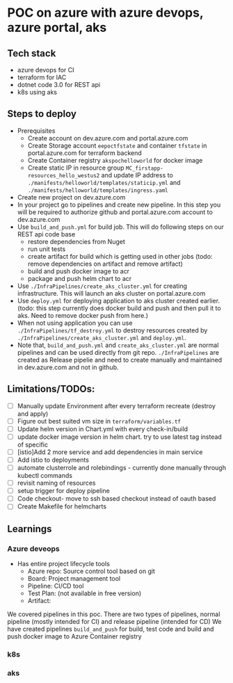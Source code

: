 # POC on azure with azure devops, azure portal, aks


## Tech stack
- azure devops for CI
- terraform for IAC
- dotnet code 3.0 for REST api
- k8s using aks


## Steps to deploy
- Prerequisites
  - Create account on dev.azure.com and portal.azure.com
  - Create Storage account `eepoctfstate` and container `tfstate` in portal.azure.com for terraform backend
  - Create Container registry `akspochelloworld` for docker image
  - Create static IP in resource group `MC_firstapp-resources_hello_westus2` and update IP address to `./manifests/helloworld/templates/staticip.yml` and `./manifests/helloworld/templates/ingress.yaml`
- Create new project on dev.azure.com
- In your project go to pipelines and create new pipeline. In this step you will be required to authorize github and portal.azure.com account to dev.azure.com 
- Use `build_and_push.yml` for build job. This will do following steps on our REST api code base
  - restore dependencies from Nuget
  - run unit tests 
  - create artifact for build which is getting used in other jobs (todo: remove dependencies on artifact and remove artifact)
  - build and push docker image to acr
  - package and push helm chart to acr
- Use  `./InfraPipelines/create_aks_cluster.yml` for creating infrastructure. This will launch an aks cluster on portal.azure.com
- Use `deploy.yml` for deploying application to aks cluster created earlier. (todo: this step currently does docker build and push and then pull it to aks. Need to remove docker push from here.) 
- When not using application you can use `./InfraPipelines/tf_destroy.yml` to destroy resources created by `./InfraPipelines/create_aks_cluster.yml` and `deploy.yml`.
- Note that, `build_and_push.yml` and `create_aks_cluster.yml` are normal pipelines and can be used directly from git repo. `./InfraPipelines` are created as Release pipelie and need to create manually and maintained in dev.azure.com and not in github.
  

##  Limitations/TODOs:
- [ ] Manually update Environment after every terraform recreate (destroy and apply)
- [ ] Figure out best suited vm size in `terraform/variables.tf`
- [ ] Update helm version in Chart.yml with every check-in/build
- [ ] update docker image version in helm chart. try to use latest tag instead of specific
- [ ] [istio]Add 2 more service and add dependencies in main service
- [ ] Add istio to deployments
- [ ] automate clusterrole and rolebindings - currently done manually through kubectl commands
- [ ] revisit naming of resources
- [ ] setup trigger for deploy pipeline
- [ ] Code checkout- move to ssh based checkout instead of oauth based
- [ ] Create Makefile for helmcharts 

## Learnings

### Azure deveops
- Has entire project lifecycle tools
  * Azure repo: Source control tool based on git
  * Board: Project management tool
  * Pipeline: CI/CD tool
  * Test Plan: (not available in free version)
  * Artifact: 

We covered pipelines in this poc. 
There are two types of pipelines, normal pipeline (mostly intended for CI) and release pipeline (intended for CD)
We have created pipelines `build_and_push` for build, test code and build and push docker image to Azure Container registry

### k8s

### aks